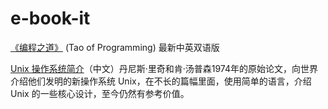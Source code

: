 # e-book-it

[《编程之道》](https://github.com/yikeke/tao-of-programming) (Tao of Programming) 最新中英双语版



[Unix 操作系统简介](https://chsasank.github.io/classic_papers/unix-time-sharing-system.html)（中文）丹尼斯·里奇和肯·汤普森1974年的原始论文，向世界介绍他们发明的新操作系统 Unix，在不长的篇幅里面，使用简单的语言，介绍 Unix 的一些核心设计，至今仍然有参考价值。